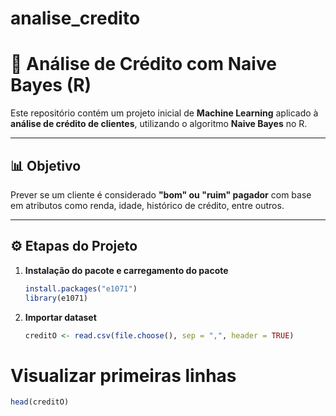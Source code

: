 # analise_credito

# 🏦 Análise de Crédito com Naive Bayes (R)

Este repositório contém um projeto inicial de **Machine Learning** aplicado à **análise de crédito de clientes**, utilizando o algoritmo **Naive Bayes** no R.

---

## 📊 Objetivo
Prever se um cliente é considerado **"bom" ou "ruim" pagador** com base em atributos como renda, idade, histórico de crédito, entre outros.

---

## ⚙️ Etapas do Projeto

1. **Instalação do pacote e carregamento do pacote**
   ```R
   install.packages("e1071")
   library(e1071)
   
2. **Importar dataset**
   ```R
   creditO <- read.csv(file.choose(), sep = ",", header = TRUE)

# Visualizar primeiras linhas
   ```R
   head(creditO)


   
